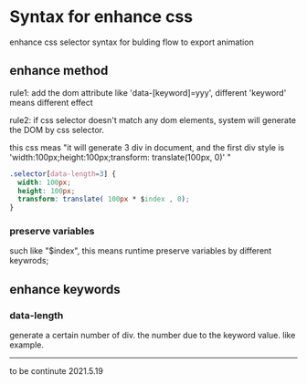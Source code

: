 # Syntax for enhance css

enhance css selector syntax for bulding flow to export animation


## enhance method

rule1: add the dom attribute like 'data-[keyword]=yyy', different 'keyword' means different effect

rule2: if css selector doesn't match any dom elements, system will generate the DOM by css selector.

this css meas "it will generate 3 div in document, and the first div style is 'width:100px;height:100px;transform: translate(100px, 0)' "

```css
.selector[data-length=3] {
  width: 100px;
  height: 100px;
  transform: translate( 100px * $index , 0);
}
```
###  preserve variables

such like "$index", this means runtime preserve variables by different keywrods;


## enhance keywords

### data-length

generate a certain number of div. the number due to the keyword value. like example.


-----

to be continute 2021.5.19
